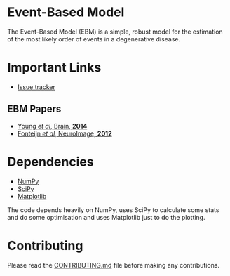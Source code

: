Event-Based Model
=================

The Event-Based Model (EBM) is a simple, robust model for the estimation of the most likely order of events in a degenerative disease.



Important Links
===============

- [Issue tracker](https://github.com/ucl-mig/Python-EBM/issues)

EBM Papers
----------
- [Young *et al*, Brain, **2014**](http://brain.oxfordjournals.org/cgi/pmidlookup?view=long&pmid=25012224)
- [Fonteijn *et al*, NeuroImage, **2012**](http://www.sciencedirect.com/science/article/pii/S1053811912000791)



Dependencies
============
- [NumPy](https://github.com/numpy/numpy)
- [SciPy](https://github.com/scipy/scipy)
- [Matplotlib](https://github.com/matplotlib/matplotlib)

The code depends heavily on NumPy, uses SciPy to calculate some stats and do some optimisation and uses Matplotlib just to do the plotting.

Contributing
============
Please read the [CONTRIBUTING.md](https://github.com/ucl-mig/Python-EBM/blob/master/CONTRIBUTING.md) file before making any contributions.
